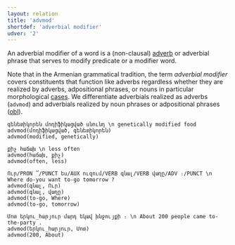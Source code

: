 ```yaml
---
layout: relation
title: 'advmod'
shortdef: 'adverbial modifier'
udver: '2'
---
```


An adverbial modifier of a word is a (non-clausal) [adverb](ADV)
or adverbial phrase that serves to modify predicate or a modifier word.

Note that in the Armenian grammatical tradition, the term _adverbial modifier_ covers
constituents that function like adverbs regardless whether they are realized
by adverbs, adpositional phrases, or nouns in particular morphological 
[cases](Case). We differentiate adverbials realized as adverbs (`advmod`) and adverbials realized by noun phrases or adpositional phrases ([obl]()). 

~~~ sdparse
գենետիկորեն մոդիֆիկացված սնունդ \n genetically modified food
advmod(մոդիֆիկացված, գենետիկորեն)
advmod(modified, genetically)
~~~

~~~ sdparse
քիչ հաճախ \n less often
advmod(հաճախ, քիչ)
advmod(often, less)
~~~

~~~ sdparse
Ուր/PRON ՞/PUNCT ես/AUX ուզում/VERB գնալ/VERB վաղը/ADV ։/PUNCT \n Where do-you want to-go tomorrow ?
advmod(գնալ, Ուր)
advmod(գնալ, վաղը)
advmod(to-go, Where)
advmod(to-go, tomorrow)
~~~

~~~ sdparse
Մոտ երկու_հարյուր մարդ եկավ խնջույքի ։ \n About 200 people came to-the-party .
advmod(երկու_հարյուր, Մոտ)
advmod(200, About)
~~~
